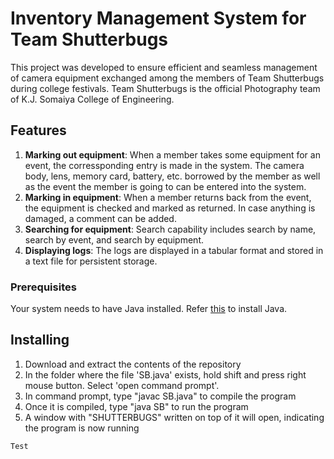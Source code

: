 # Inventory Management System for Team Shutterbugs
This project was developed to ensure efficient and seamless management of camera equipment exchanged among the members of Team Shutterbugs during college festivals. Team Shutterbugs is the official Photography team of K.J. Somaiya College of Engineering. 

## Features
1. **Marking out equipment**: When a member takes some equipment for an event, the corressponding entry is made in the system. The camera body, lens, memory card, battery, etc. borrowed by the member as well as the event the member is going to can be entered into the system. 
2. **Marking in equipment**: When a member returns back from the event, the equipment is checked and marked as returned. In case anything is damaged, a comment can be added.
3. **Searching for equipment**: Search capability includes search by name, search by event, and search by equipment.
4. **Displaying logs**: The logs are displayed in a tabular format and stored in a text file for persistent storage. 

### Prerequisites
Your system needs to have Java installed. Refer [this](https://www.javatpoint.com/javafx-how-to-install-java) to install Java. 

## Installing
1. Download and extract the contents of the repository 
2. In the folder where the file 'SB.java' exists, hold shift and press right mouse button. Select 'open command prompt'.
3. In command prompt, type "javac SB.java" to compile the program
4. Once it is compiled, type "java SB" to run the program
5. A window with "SHUTTERBUGS" written on top of it will open, indicating the program is now running
```
Test
```
